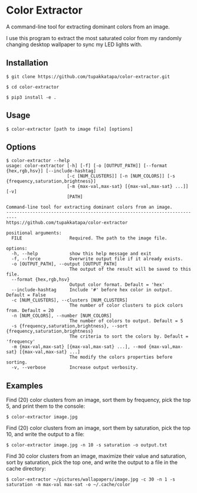 # Color Extractor

A command-line tool for extracting dominant colors from an image.

I use this program to extract the most saturated color from my randomly changing desktop wallpaper to sync my LED lights with.

## Installation

```console
$ git clone https://github.com/tupakkatapa/color-extractor.git

$ cd color-extractor

$ pip3 install -e .
```

## Usage

```console
$ color-extractor [path to image file] [options]
```

## Options

```console
$ color-extractor --help
usage: color-extractor [-h] [-f] [-o [OUTPUT_PATH]] [--format {hex,rgb,hsv}] [--include-hashtag] 
                       [-c [NUM_CLUSTERS]] [-n [NUM_COLORS]] [-s {frequency,saturation,brightness}] 
                       [-m {max-val,max-sat} [{max-val,max-sat} ...]] [-v]
                       [PATH]

Command-line tool for extracting dominant colors from an image.
--------------------------------------------------------------------------
https://github.com/tupakkatapa/color-extractor

positional arguments:
  FILE                  Required. The path to the image file.

options:
  -h, --help            show this help message and exit
  -f, --force           Overwrite output file if it already exists.
  -o [OUTPUT_PATH], --output [OUTPUT_PATH]
                        The output of the result will be saved to this file.
  --format {hex,rgb,hsv}
                        Output color format. Default = 'hex'
  --include-hashtag     Include '#' before hex color in output. Default = False
  -c [NUM_CLUSTERS], --clusters [NUM_CLUSTERS]
                        The number of color clusters to pick colors from. Default = 20
  -n [NUM_COLORS], --number [NUM_COLORS]
                        The number of colors to output. Default = 5
  -s {frequency,saturation,brightness}, --sort {frequency,saturation,brightness}
                        The criteria to sort the colors by. Default = 'frequency'
  -m {max-val,max-sat} [{max-val,max-sat} ...], --mod {max-val,max-sat} [{max-val,max-sat} ...]
                        The modify the colors properties before sorting.
  -v, --verbose         Increase output verbosity.
```

## Examples

Find (20) color clusters from an image, sort them by frequency, pick the top 5, and print them to the console:

```console
$ color-extractor image.jpg
```

Find (20) color clusters from an image, sort them by saturation, pick the top 10, and write the output to a file:

```console
$ color-extractor image.jpg -n 10 -s saturation -o output.txt
```

Find 30 color clusters from an image, maximize their value and saturation, sort by saturation, pick the top one, and write the output to a file in the cache directory:

```console
$ color-extractor ~/pictures/wallapapers/image.jpg -c 30 -n 1 -s saturation -m max-val max-sat -o ~/.cache/color
```


